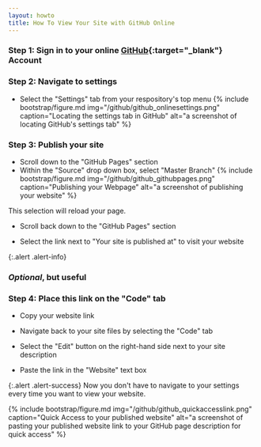 ```yaml
---
layout: howto
title: How To View Your Site with GitHub Online
---
```


### Step 1: Sign in to your online [GitHub](https://github.com/){:target="_blank"} Account

### Step 2: Navigate to settings

- Select the "Settings" tab from your respository's top menu
{% include bootstrap/figure.md img="/github/github_onlinesettings.png" caption="Locating the settings tab in GitHub" alt="a screenshot of locating GitHub's settings tab" %}

### Step 3: Publish your site

- Scroll down to the "GitHub Pages" section
- Within the "Source" drop down box, select "Master Branch"
{% include bootstrap/figure.md img="/github/github_githubpages.png" caption="Publishing your Webpage" alt="a screenshot of publishing your website" %}

This selection will reload your page.

- Scroll back down to the "GitHub Pages" section

- Select the link next to "Your site is published at" to visit your website

{:.alert .alert-info}
### *Optional*, but useful

### Step 4: Place this link on the "Code" tab

- Copy your website link 

- Navigate back to your site files by selecting the "Code" tab

- Select the "Edit" button on the right-hand side next to your site description

- Paste the link in the "Website" text box

{:.alert .alert-success}
Now you don't have to navigate to your settings every time you want to view your website.

{% include bootstrap/figure.md img="/github/github_quickaccesslink.png" caption="Quick Access to your published website" alt="a screenshot of pasting your published website link to your GitHub page description for quick access" %}
